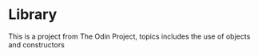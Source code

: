 # Library
This is a project from The Odin Project, topics includes the use of objects and constructors